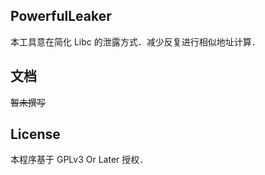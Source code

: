 ## PowerfulLeaker

本工具意在简化 Libc 的泄露方式．减少反复进行相似地址计算．

## 文档

~~暂未撰写~~

## License

本程序基于 GPLv3 Or Later 授权．